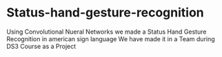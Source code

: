 # Status-hand-gesture-recognition
Using Convolutional Nueral Networks we made a Status Hand Gesture Recognition in american sign language
We have made it in a Team during DS3 Course as a Project
